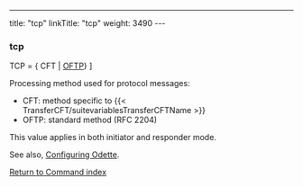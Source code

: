 ---
title: "tcp"
linkTitle: "tcp"
weight: 3490
---<span id="tcp"></span>

### tcp

TCP
= { CFT
&#124; <u>OFTP</u>} ]

Processing method used for protocol messages:

* CFT: method specific to {{< TransferCFT/suitevariablesTransferCFTName >}}
* OFTP: standard method (RFC 2204)

This value applies in both initiator and responder mode.

See also, [Configuring Odette](../../../../protocols_start_here/start_here_odette/configuring_odette).

[Return to Command index](../../)

 
